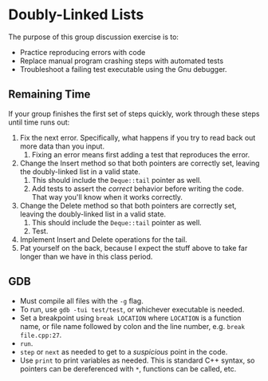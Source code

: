 # Doubly-Linked Lists
The purpose of this group discussion exercise is to:
- Practice reproducing errors with code
- Replace manual program crashing steps with automated tests
- Troubleshoot a failing test executable using the Gnu debugger.

## Remaining Time
If your group finishes the first set of steps quickly, work through these steps until time runs out:
1. Fix the next error. Specifically, what happens if you try to read back out more data than you input.
	1. Fixing an error means first adding a test that reproduces the error.
1. Change the Insert method so that both pointers are correctly set, leaving the doubly-linked list in a valid state.
	1. This should include the `Deque::tail` pointer as well.
	1. Add tests to assert the _correct_ behavior before writing the code. That way you'll know when it works correctly.
1. Change the Delete method so that both pointers are correctly set, leaving the doubly-linked list in a valid state.
	1. This should include the `Deque::tail` pointer as well.
	1. Test.
1. Implement Insert and Delete operations for the tail.
1. Pat yourself on the back, because I expect the stuff above to take far longer than we have in this class period.

## GDB
- Must compile all files with the `-g` flag.
- To run, use `gdb -tui test/test`, or whichever executable is needed.
- Set a breakpoint using `break LOCATION` where `LOCATION` is a function name, or file name followed by colon and the line number, e.g. `break file.cpp:27`.
- `run`.
- `step` or `next` as needed to get to a _suspicious_ point in the code.
- Use `print` to print variables as needed. This is standard C++ syntax, so pointers can be dereferenced with `*`, functions can be called, etc.

